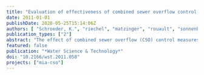 ```yaml
---
title: "Evaluation of effectiveness of combined sewer overflow control measures by operational data"
date: 2011-01-01
publishDate: 2020-05-25T15:14:06Z
authors: [ "Schroeder, K.", "riechel", "matzinger", "rouault", "sonnenberg", "Pawlowsky-Reusing, E.", "Gnirß, R." ]
publication_types: ["2"]
abstract: "The effect of combined sewer overflow (CSO) control measures should be validated during operation based on monitoring of CSO activity and subsequent comparison with (legal) requirements. However, most CSO monitoring programs have been started only recently and therefore no long-term data is available for reliable efficiency control. A method is proposed that focuses on rainfall data for evaluating the effectiveness of CSO control measures. It is applicable if a sufficient time-series of rainfall data and a limited set of data on CSO discharges are available. The method is demonstrated for four catchments of the Berlin combined sewer system. The analysis of the 2000–2007 data shows the effect of CSO control measures, such as activation of in-pipe storage capacities within the Berlin system. The catchment, where measures are fully implemented shows less than 40% of the CSO activity of those catchments, where measures have not yet or not yet completely been realised."
featured: false
publication: "*Water Science & Technology*"
doi: "10.2166/wst.2011.058"
projects: ["mia-cso"]
---
```


